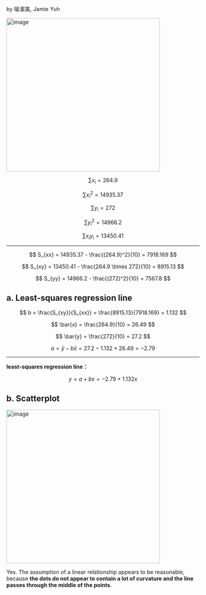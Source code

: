 by 喻潔美, Jamie Yuh 

<img width="400" alt="image" src="https://github.com/user-attachments/assets/0e3be901-9af9-42fa-b7a5-5a65eeb1b211" />

$$
\sum x_i = 264.9
$$

$$
\sum x_i^2 = 14935.37
$$

$$
\sum y_i = 272
$$

$$
\sum y_i^2 = 14966.2
$$

$$
\sum x_i y_i = 13450.41
$$

---

$$
S_{xx} = 14935.37 - \frac{(264.9)^2}{10} = 7918.169
$$

$$
S_{xy} = 13450.41 - \frac{264.9 \times 272}{10} = 8915.13
$$

$$
S_{yy} = 14966.2 - \frac{(272)^2}{10} = 7567.8
$$

## a. Least-squares regression line

$$
b = \frac{S_{xy}}{S_{xx}} = \frac{8915.13}{7918.169} = 1.132
$$

$$
\bar{x} = \frac{264.9}{10} = 26.49
$$

$$
\bar{y} = \frac{272}{10} = 27.2
$$

$$
a = \bar{y} - b \bar{x} = 27.2 - 1.132 \times 26.49 = -2.79
$$

---

**least-squares regression line：**

$$
y = a + b x = -2.79 + 1.132 x
$$

## b. Scatterplot
<img width="400" alt="image" src="https://github.com/user-attachments/assets/d20c3bcc-2e33-413e-b793-512bab0c371d" />

Yes. The assumption of a linear relationship appears to be reasonable, because **the dots do not appear to contain a lot of curvature and the line passes through the middle of the points**.
